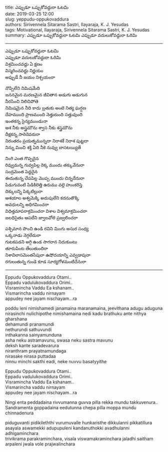 ﻿title: ఎప్పుడూ ఒప్పుకోవద్దురా ఓటమి  
date: 2019-03-25 12:00      
slug: yeppudu-oppukovaddura  
authors: Sirivennela Sitarama Sastri, Ilayaraja, K. J. Yesudas   
tags: Motivational, Ilayaraja,  Sirivennela Sitarama Sastri, K. J. Yesudas   
summary: ఎప్పుడూ ఒప్పుకోవద్దురా ఓటమి ఎప్పుడూ వదులుకోవద్దురా ఓరిమి   

-----

ఎప్పుడూ ఒప్పుకోవద్దురా ఓటమి  
ఎప్పుడూ వదులుకోవద్దురా ఓరిమి   
విశ్రమించవద్దు ఏ క్షణం      
విస్మరించవద్దు నిర్ణయం      
అప్పుడే నీ జయం నిశ్చయంరా

నొప్పిలేని నిమిషమేది  
జననమైన మరణమైన జీవితాన అడుగు అడుగున     
నీరసించి నిలిచిపోతె  
నిమిషమైన నీది కాదు బ్రతుకు అంటె నిత్య ఘర్షణ     
దేహముంది ప్రాణముంది నెత్తురుంది సత్తువుంది  
ఇంతకన్న సైన్యముండునా     
ఆశ నీకు అస్త్రమౌను శ్వాస నీకు శస్త్రమౌను   
దీక్షకన్న సారెదెవరురా   
నిరంతరం ప్రయత్నమున్నదా నిరాశకే నిరాశ పుట్టదా        
నిన్ను మించి శక్తి ఏది నీకె నువ్వు బాసటయ్యితే       

నింగి ఎంత గొప్పదైన  
రివ్వుమన్న గువ్వపిల్ల రెక్క ముందు తక్కువేనురా        
సంద్రమెంత పెద్దదైన   
ఈదుతున్న చేపపిల్ల మొప్ప ముందు చిన్నదేనురా        
పిడుగువంటి పిడికిలెత్తి ఉరుము వల్లె హుంకరిస్తె   
దిక్కులన్ని పిక్కటిల్లురా        
ఆశయాల అశ్వమెక్కి అదుపులేని కదనుతొక్కి   
అవధులన్ని అధిగమించరా      
విధిత్తమాపరాక్రమించరా విశాల విశ్వమాక్రమించరా                
జలధిసైతం ఆపలేని జ్వాలవోలె ప్రజ్వలించరా      

 
పశ్చిమాన పొంచి ఉండి రవిని మింగు అసుర సంధ్య   
ఒక్కనాడు నెగ్గలేదురా  
గుటకపడని అగ్గి ఉండ సాగరాన నిదుకుంటు   
తూరుపింట తేలుతుందిరా  
నిశావిలాసమెంతసేపురా ఉషోదయాన్ని ఎవ్వడాపురా  
రగులుతున్న గుండె కూడ సూర్యగోళమంటిదేనురా

----  

Eppudu Oppukovaddura Otami..  
Eppadu vadulukovaddura Orimi..  
Visramincha Vaddu Ea kshanam..  
Vismarincha vaddu nirnayam  
appudey nee jayam nischayam...ra  

poddu leni nimishamedi janamaina maranamaina, jeevithana adugu aduguna  
nirasinchi nulichipothe nimishamaina nedi kadu brathuku ante nithya gharshana    
dehamundi pranamundi   
nethurundi sathuvundi  
inthakanna sainyamunduna  
asha neku astramavunu, swasa neku sastra mavunu  
deksh kante saradevarura  
niranthram prayatnamundaga   
nirasake nirasa puttadaa   
ninnu minchi sakthi eadi, neke nuvvu basatyyithe  

Eppudu Oppukovaddura Otami..  
Eppadu vadulukovaddura Orimi..  
Visramincha Vaddu Ea kshanam..  
Vismarincha vaddu nirnayam  
appudey nee jayam nischayam...ra  

Ningi enta peddadaina rivvumanna guvva pilla rekka mundu takkuvenura..
Sandramenta goppadaina eedutunna chepa pilla moppa mundu chinnadenura

piduguvanti pidikileththi vurumuvalle hunkaristhe dikkulanni pikkatillura  
asayala aswamekki adupupuleni kandanuthokki avadhulanni adhigaminchara  
trivikrama parakraminchara, visala viswamakraminchara 
jaladhi saitham arpaleni jwala vole prajwalinchara  